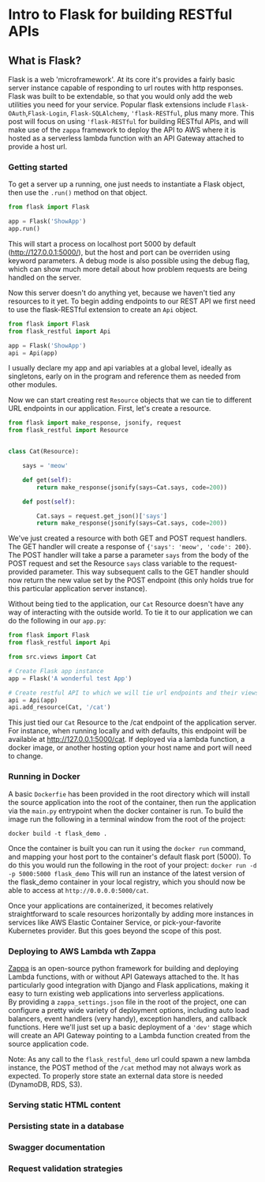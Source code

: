 # Intro to Flask for building RESTful APIs

## What is Flask?

Flask is a web 'microframework'.  At its core it's provides a fairly basic server instance capable of responding to url
routes with http responses. Flask was built to be extendable, so that you would only add the web utilities you need for
your service.  Popular flask extensions include `Flask-OAuth`,`Flask-Login`, `Flask-SQLAlchemy`, `'flask-RESTful`, plus 
many more.  This post will focus on using `'flask-RESTful` for building RESTful APIs, and will make use of the `zappa`
framework to deploy the API to AWS where it is hosted as a serverless lambda function with an API Gateway attached to 
provide a host url.

### Getting started

To get a server up a running, one just needs to instantiate a Flask object, then use the `.run()` method on that object.

```python
from flask import Flask

app = Flask('ShowApp')
app.run()
```

This will start a process on localhost port 5000 by default (http://127.0.0.1:5000/), but the host and port can be overriden
using keyword parameters.  A debug mode is also possible using the debug flag, which can show much more detail about how
problem requests are being handled on the server.  

Now this server doesn't do anything yet, because we haven't tied any resources to it yet.  To begin adding endpoints to
our REST API we first need to use the flask-RESTful extension to create an `Api` object.

```python
from flask import Flask
from flask_restful import Api

app = Flask('ShowApp')
api = Api(app)
```

I usually declare my app and api variables at a global level, ideally as singletons, early on in the program and 
reference them as needed from other modules.  

Now we can start creating rest `Resource` objects that we can tie to different URL endpoints in our application. First,
let's create a resource. 

```python
from flask import make_response, jsonify, request
from flask_restful import Resource


class Cat(Resource):

    says = 'meow'

    def get(self):
        return make_response(jsonify(says=Cat.says, code=200))

    def post(self):

        Cat.says = request.get_json()['says']
        return make_response(jsonify(says=Cat.says, code=200))
```

We've just created a resource with both GET and POST request handlers.  The GET handler will create a response of 
`{'says': 'meow', 'code': 200}`.  The POST handler will take a parse a parameter `says` from the body of the POST request
and set the Resource `says` class variable to the request-provided parameter.  This way subsequent calls to the GET handler
should now return the new value set by the POST endpoint (this only holds true for this particular application server instance).

Without being tied to the application, our `Cat` Resource doesn't have any way of interacting with the outside world.  To 
tie it to our application we can do the following in our `app.py`:

```python
from flask import Flask
from flask_restful import Api

from src.views import Cat

# Create Flask app instance
app = Flask('A wonderful test App')

# Create restful API to which we will tie url endpoints and their views
api = Api(app)
api.add_resource(Cat, '/cat')
```  
This just tied our `Cat` Resource to the /cat endpoint of the application server.  For instance, when running locally and
with defaults, this endpoint will be available at http://127.0.0.1:5000/cat.  If deployed via a lambda function, a docker 
image, or another hosting option your host name and port will need to change.

### Running in Docker
A basic `Dockerfie` has been provided in the root directory which will install the source application into the root of 
the container, then run the application via the `main.py` entrypoint when the docker container is run.  To build the 
image run the following in a terminal window from the root of the project:

```docker build -t flask_demo .```

Once the container is built you can run it using the `docker run` command, and mapping your host port to the container's
default flask port (5000). To do this you would run the following in the root of your project:
```docker run -d -p 5000:5000 flask_demo```
This will run an instance of the latest version of the flask_demo container in your local registry, which you should now
 be able to access at `http://0.0.0.0:5000/cat`.
 
Once your applications are containerized, it becomes relatively straightforward to scale resources horizontally by adding
more instances in services like AWS Elastic Container Service, or pick-your-favorite Kubernetes provider. But this goes 
beyond the scope of this post.

### Deploying to AWS Lambda wth Zappa
[Zappa](https://github.com/Miserlou/Zappa) is an open-source python framework for building and deploying Lambda functions, with or without API Gateways attached
 to the. It has particularly good integration with Django and Flask applications, making it easy to turn existing web 
 applications into serverless applications.  
 By providing a `zappa_settings.json` file in the root of the project, one can configure a pretty wide variety of deployment
 options, including auto load balancers, event handlers (very handy), exception handlers, and callback functions.  Here
 we'll just set up a basic deployment of a `'dev'` stage which will create an API Gateway pointing to a Lambda function 
 created from the source application code.
 
 Note: As any call to the `flask_restful_demo` url could spawn a new lambda instance, the POST method of the `/cat` method
 may not always work as expected.  To properly store state an external data store is needed (DynamoDB, RDS, S3).

### Serving static HTML content

### Persisting state in a database

### Swagger documentation

### Request validation strategies